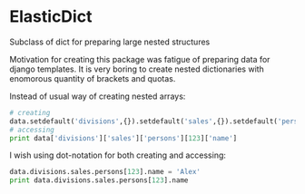 # ElasticDict
Subclass of dict for preparing large nested structures

Motivation for creating this package was fatigue of preparing data for django templates.
It is very boring to create nested dictionaries with enomorous quantity of brackets and quotas.

Instead of usual way of creating nested arrays:
```python
# creating
data.setdefault('divisions',{}).setdefault('sales',{}).setdefault('persons',{}).setdefault(123, {})['name'] = 'Alex'
# accessing
print data['divisions']['sales']['persons'][123]['name']
```

I wish using dot-notation for both creating and accessing:
```python
data.divisions.sales.persons[123].name = 'Alex'
print data.divisions.sales.persons[123].name
```

